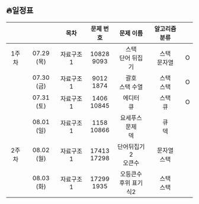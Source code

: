 ## 🔥일정표

|||목차|문제 번호|문제 이름|알고리즘 분류||
|:---:|:---:|:---:|:---:|:---:|:---:|:---:|
|1주차|07.29 (목)|자료구조 1|10828<br>9093|스택<br>단어 뒤집기|스택<br>문자열|O|
||07.30 (금)|자료구조 1|9012<br>1874|괄호<br>스택 수열|스택<br>스택|O|
||07.31 (토)|자료구조 1|1406<br>10845|에디터<br>큐|스택<br>큐|O|
||08.01 (일)|자료구조 1|1158<br>10866|요세푸스 문제<br>덱|큐<br>덱||
|2주차|08.02 (월)|자료구조 1|17413<br>17298|단어뒤집기2<br>오큰수|문자열<br>스택||
||08.03 (화)|자료구조 1|17299<br>1935|오등큰수<br>후위 표기식2|스택<br>스택
